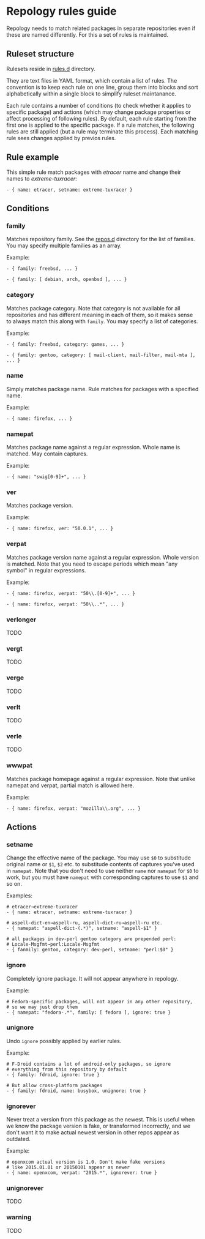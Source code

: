 # Repology rules guide

Repology needs to match related packages in separate repositories
even if these are named differently. For this a set of rules is
maintained.

## Ruleset structure

Rulesets reside in [rules.d](../rules.d) directory.

They are text files in YAML format, which contain a list of rules.
The convention is to keep each rule on one line, group them into
blocks and sort alphabetically within a single block to simplify
ruleset maintanance.

Each rule contains a number of conditions (to check whether it
applies to specific package) and actions (which may change package
properties or affect processing of following rules). By default,
each rule starting from the first one is applied to the specific
package. If a rule matches, the following rules are still applied
(but a rule may terminate this process). Each matching rule sees
changes applied by previos rules.

## Rule example

This simple rule match packages with _etracer_ name and change their
names to _extreme-tuxracer_:

```
- { name: etracer, setname: extreme-tuxracer }
```

## Conditions

### family

Matches repository family. See the [repos.d](../repos.d) directory
for the list of families. You may specify multiple families as an array.

Example:

```
- { family: freebsd, ... }

- { family: [ debian, arch, openbsd ], ... }
```

### category

Matches package category. Note that category is not available for
all repositories and has different meaning in each of them, so it
makes sense to always match this along with ```family```. You may
specify a list of categories.

Example:

```
- { family: freebsd, category: games, ... }

- { family: gentoo, category: [ mail-client, mail-filter, mail-mta ], ... }
```

### name

Simply matches package name. Rule matches for packages with a
specified name.

Example:

```
- { name: firefox, ... }
```

### namepat

Matches package name against a regular expression. Whole
name is matched. May contain captures.

Example:

```
- { name: "swig[0-9]+", ... }
```

### ver

Matches package version.

Example:

```
- { name: firefox, ver: "50.0.1", ... }
```

### verpat
Matches package version name against a regular expression. Whole
version is matched. Note that you need to escape periods which
mean "any symbol" in regular expressions.

Example:

```
- { name: firefox, verpat: "50\\.[0-9]+", ... }

- { name: firefox, verpat: "50\\..*", ... }
```

### verlonger

TODO

### vergt

TODO

### verge

TODO

### verlt

TODO

### verle

TODO

### wwwpat
Matches package homepage against a regular expression. Note that
unlike namepat and verpat, partial match is allowed here.

Example:

```
- { name: firefox, verpat: "mozilla\\.org", ... }
```

## Actions

### setname

Change the effective name of the package. You may use ```$0``` to
substitude original name or ```$1```, ```$2``` etc. to substitude
contents of captures you've used in ```namepat```. Note that you
don't need to use neither ```name``` nor ```namepat``` for ```$0```
to work, but you must have ```namepat``` with corresponding captures
to use ```$1``` and so on.

Examples:
```
# etracer→extreme-tuxracer
- { name: etracer, setname: extreme-tuxracer }

# aspell-dict-en→aspell-ru, aspell-dict-ru→aspell-ru etc.
- { namepat: "aspell-dict-(.*)", setname: "aspell-$1" }

# all packages in dev-perl gentoo category are prepended perl:
# Locale-Msgfmt→perl:Locale-Msgfmt
- { fanmily: gentoo, category: dev-perl, setname: "perl:$0" }
```

### ignore

Completely ignore package. It will not appear anywhere in repology.

Example:

```
# Fedora-specific packages, will not appear in any other repository,
# so we may just drop them
- { namepat: "fedora-.*", family: [ fedora ], ignore: true }
```

### unignore

Undo ```ignore``` possibly applied by earlier rules.

Example:

```
# F-Droid contains a lot of android-only packages, so ignore
# everything from this repository by default
- { family: fdroid, ignore: true }

# But allow cross-platform packages
- { family: fdroid, name: busybox, unignore: true }
```

### ignorever

Never treat a version from this package as the newest. This is
useful when we know the package version is fake, or transformed
incorrectly, and we don't want it to make actual newest version
in other repos appear as outdated.

Example:

```
# openxcom actual version is 1.0. Don't make fake versions
# like 2015.01.01 or 20150101 appear as newer
- { name: openxcom, verpat: "2015.*", ignorever: true }
```

### unignorever

TODO

### warning

TODO
